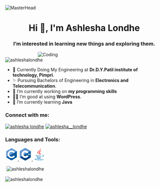 ![MasterHead](https://www.codingvilla.in/wp-content/uploads/2019/11/baner3.jpg)
<h1 align="center">Hi 👋, I'm Ashlesha Londhe</h1>
<h3 align="center">I’m interested in learning new things and exploring them.</h3>
<img align="right" alt="Coding" width="400" src="https://mir-s3-cdn-cf.behance.net/project_modules/disp/601014116770475.6068beff4640a.gif">

<p align="left"> <img src="https://komarev.com/ghpvc/?username=ashleshalondhe&label=Profile%20views&color=0e75b6&style=flat" alt="ashleshalondhe" /> </p>

- 🏫 Currently Doing My Engineering at **Dr.D.Y.Patil institute of technology, Pimpri**.
- ✨ Pursuing Bachelors of Engineering in **Electronics and Telecommunication**.
- 🔭 I’m currently working on **my programming skills**
- 👨‍💻 I’m good at using **WordPress**.
- 🌱 I’m currently learning **Java**

<h3 align="left">Connect with me:</h3>
<p align="left">
<a href="https://linkedin.com/in/ashlesha londhe" target="blank"><img align="center" src="https://raw.githubusercontent.com/rahuldkjain/github-profile-readme-generator/master/src/images/icons/Social/linked-in-alt.svg" alt="ashlesha londhe" height="30" width="40" /></a>
<a href="https://instagram.com/ashlesha__londhe" target="blank"><img align="center" src="https://raw.githubusercontent.com/rahuldkjain/github-profile-readme-generator/master/src/images/icons/Social/instagram.svg" alt="ashlesha__londhe" height="30" width="40" /></a>
</p>

<h3 align="left">Languages and Tools:</h3>
<p align="left"> <a href="https://www.cprogramming.com/" target="_blank" rel="noreferrer"> <img src="https://raw.githubusercontent.com/devicons/devicon/master/icons/c/c-original.svg" alt="c" width="40" height="40"/> </a> <a href="https://www.w3schools.com/cpp/" target="_blank" rel="noreferrer"> <img src="https://raw.githubusercontent.com/devicons/devicon/master/icons/cplusplus/cplusplus-original.svg" alt="cplusplus" width="40" height="40"/> </a> <a href="https://www.java.com" target="_blank" rel="noreferrer"> <img src="https://raw.githubusercontent.com/devicons/devicon/master/icons/java/java-original.svg" alt="java" width="40" height="40"/> </a> </p>

<p>&nbsp;<img align="center" src="https://github-readme-stats.vercel.app/api?username=ashleshalondhe&show_icons=true&locale=en" alt="ashleshalondhe" /></p>

<p><img align="center" src="https://github-readme-streak-stats.herokuapp.com/?user=ashleshalondhe&" alt="ashleshalondhe" /></p>
